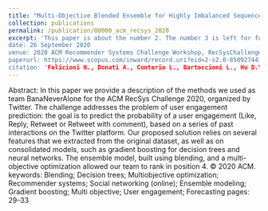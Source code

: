 ```yaml
---
title: "Multi-Objective Blended Ensemble for Highly Imbalanced Sequence Aware Tweet Engagement Prediction"
collection: publications
permalink: /publication/00000_acm_recsys_2020
excerpt: 'This paper is about the number 2. The number 3 is left for future work.
date: 26 September 2020
venue: 2020 ACM Recommender Systems Challenge Workshop, RecSysChallenge 2020, held at 14th ACM Conference on Recommender Systems, ACM RecSys 2020
paperurl: https://www.scopus.com/inward/record.uri?eid=2-s2.0-85092744154&doi=10.1145%2f3415959.3415998&partnerID=40&md5=3269bb23c4590d2992deb922beb21eed
citation: 'Felicioni N., Donati A., Conterio L., Bartoccioni L., Hu D.Y.X., Bernardis C., Ferrari Dacrema M. (2020). &quot;Multi-Objective Blended Ensemble for Highly Imbalanced Sequence Aware Tweet Engagement Prediction.&quot; <i>2020 ACM Recommender Systems Challenge Workshop, RecSysChallenge 2020, held at 14th ACM Conference on Recommender Systems, ACM RecSys 2020</i>.'
---
```

Abstract: 
In this paper we provide a description of the methods we used as team BanaNeverAlone for the ACM RecSys Challenge 2020, organized by Twitter. The challenge addresses the problem of user engagement prediction: the goal is to predict the probability of a user engagement (Like, Reply, Retweet or Retweet with comment), based on a series of past interactions on the Twitter platform. Our proposed solution relies on several features that we extracted from the original dataset, as well as on consolidated models, such as gradient boosting for decision trees and neural networks. The ensemble model, built using blending, and a multi-objective optimization allowed our team to rank in position 4. © 2020 ACM.
keywords: Blending; Decision trees; Multiobjective optimization; Recommender systems; Social networking (online); Ensemble modeling; Gradient boosting; Multi objective; User engagement; Forecasting
pages: 29-33
